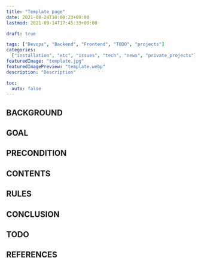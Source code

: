 ```yaml
---
title: "Template page"
date: 2021-08-24T10:00:23+09:00
lastmod: 2021-09-14T17:45:33+09:00

draft: true

tags: ["Devops", "Backend", "Frontend", "TODO", "projects"]
categories:
  ["installation", "etc", "issues", "tech", "news", "private_projects"]
featuredImage: "template.jpg"
featuredImagePreview: "template.webp"
description: "Description"

toc:
  auto: false
---
```


<!--more-->

## BACKGROUND

## GOAL

## PRECONDITION

## CONTENTS

## RULES

## CONCLUSION

## TODO

## REFERENCES
